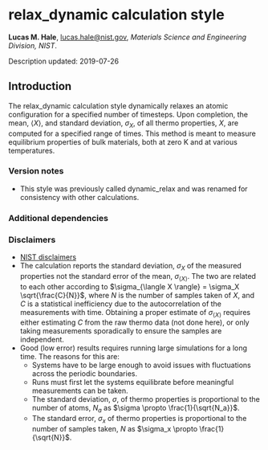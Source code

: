 # relax_dynamic calculation style

**Lucas M. Hale**, [lucas.hale@nist.gov](mailto:lucas.hale@nist.gov?Subject=ipr-demo), *Materials Science and Engineering Division, NIST*.

Description updated: 2019-07-26

## Introduction

The relax_dynamic calculation style dynamically relaxes an atomic configuration for a specified number of timesteps.  Upon completion, the mean, $\langle X \rangle$, and standard deviation, $\sigma_X$, of all thermo properties, $X$, are computed for a specified range of times.  This method is meant to measure equilibrium properties of bulk materials, both at zero K and at various temperatures.

### Version notes

- This style was previously called dynamic_relax and was renamed for consistency with other calculations.

### Additional dependencies

### Disclaimers

- [NIST disclaimers](http://www.nist.gov/public_affairs/disclaimer.cfm)
- The calculation reports the standard deviation, $\sigma_X$ of the measured properties not the standard error of the mean, $\sigma_{\langle X \rangle}$.  The two are related to each other according to $\sigma_{\langle X \rangle} = \sigma_X \sqrt{\frac{C}{N}}$, where $N$ is the number of samples taken of $X$, and $C$ is a statistical inefficiency due to the autocorrelation of the measurements with time.  Obtaining a proper estimate of $\sigma_{\langle X \rangle}$ requires either estimating $C$ from the raw thermo data (not done here), or only taking measurements sporadically to ensure the samples are independent.
- Good (low error) results requires running large simulations for a long time.  The reasons for this are:
  - Systems have to be large enough to avoid issues with fluctuations across the periodic boundaries.
  - Runs must first let the systems equilibrate before meaningful measurements can be taken.
  - The standard deviation, $\sigma$, of thermo properties is proportional to the number of atoms, $N_a$ as $\sigma \propto \frac{1}{\sqrt{N_a}}$.
  - The standard error, $\sigma_x$ of thermo properties is proportional to the number of samples taken, $N$ as $\sigma_x \propto \frac{1}{\sqrt{N}}$.
